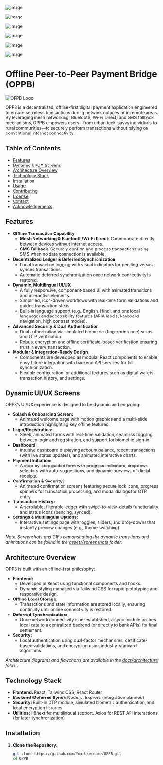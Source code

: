 ![image](https://github.com/user-attachments/assets/e42508c3-869d-4c13-9c98-7204384b025a)

![image](https://github.com/user-attachments/assets/ed0dda5b-1d55-43b4-8b53-74d8844b0791)

![image](https://github.com/user-attachments/assets/a1c1a0a6-6006-4545-a614-5a50247f70f9)

![image](https://github.com/user-attachments/assets/56d81f86-26a2-41fc-8e23-88f91f6ed512)

![image](https://github.com/user-attachments/assets/36b0f21c-008f-4b69-a379-2b71a428b29c)

![image](https://github.com/user-attachments/assets/78d73835-cb56-4260-b94e-17a3e9dc850a)

# Offline Peer-to-Peer Payment Bridge (OPPB)

![OPPB Logo](./assets/logo.png)

OPPB is a decentralized, offline-first digital payment application engineered to ensure seamless transactions during network outages or in remote areas. By leveraging mesh networking, Bluetooth, Wi-Fi Direct, and SMS fallback mechanisms, OPPB empowers users—from urban tech-savvy individuals to rural communities—to securely perform transactions without relying on conventional internet connectivity.

## Table of Contents
- [Features](#features)
- [Dynamic UI/UX Screens](#dynamic-uiux-screens)
- [Architecture Overview](#architecture-overview)
- [Technology Stack](#technology-stack)
- [Installation](#installation)
- [Usage](#usage)
- [Contributing](#contributing)
- [License](#license)
- [Contact](#contact)
- [Acknowledgements](#acknowledgements)

## Features
- **Offline Transaction Capability**  
  - **Mesh Networking & Bluetooth/Wi-Fi Direct:** Communicate directly between devices without internet access.
  - **SMS Fallback:** Securely confirm and process transactions using SMS when no data connection is available.
- **Decentralized Ledger & Deferred Synchronization**  
  - Local transaction logging with visual indicators for pending versus synced transactions.
  - Automatic deferred synchronization once network connectivity is restored.
- **Dynamic, Multilingual UI/UX**  
  - A fully responsive, component-based UI with animated transitions and interactive elements.
  - Simplified, icon-driven workflows with real-time form validations and guided transaction steps.
  - Built-in language support (e.g., English, Hindi, and one local language) and accessibility features (ARIA labels, keyboard navigation, high contrast modes).
- **Advanced Security & Dual Authentication**  
  - Dual authorization via simulated biometric (fingerprint/face) scans and OTP verification.
  - Robust encryption and offline certificate-based verification ensuring trust in every transaction.
- **Modular & Integration-Ready Design**  
  - Components are developed as modular React components to enable easy future integration with backend API services for full synchronization.
  - Flexible configuration for additional features such as digital wallets, transaction history, and settings.

## Dynamic UI/UX Screens
OPPB’s UI/UX experience is designed to be dynamic and engaging:
- **Splash & Onboarding Screen:**  
  - Animated welcome page with motion graphics and a multi-slide introduction highlighting key offline features.
- **Login/Registration:**  
  - Sleek, animated forms with real-time validation, seamless toggling between login and registration, and support for biometric sign-in.
- **Dashboard:**  
  - Intuitive dashboard displaying account balance, recent transactions (with live status updates), and animated interactive charts.
- **Payment Initiation:**  
  - A step-by-step guided form with progress indicators, dropdown selectors with auto-suggestions, and dynamic previews of digital receipts.
- **Confirmation & Security:**  
  - Animated confirmation screens featuring secure lock icons, progress spinners for transaction processing, and modal dialogs for OTP entry.
- **Transaction History:**  
  - A scrollable, filterable ledger with swipe-to-view-details functionality and status icons (pending, synced).
- **Settings & Multilingual Options:**  
  - Interactive settings page with toggles, sliders, and drop-downs that instantly preview changes (e.g., theme switching).

*Note: Screenshots and GIFs demonstrating the dynamic transitions and animations can be found in the [assets/screenshots](./assets/screenshots) folder.*

## Architecture Overview
OPPB is built with an offline-first philosophy:
- **Frontend:**  
  - Developed in React using functional components and hooks.
  - Dynamic styling managed via Tailwind CSS for rapid prototyping and responsive design.
- **Offline Local Storage:**  
  - Transactions and state information are stored locally, ensuring continuity until online connectivity is restored.
- **Deferred Synchronization:**  
  - Once network connectivity is re-established, a sync module pushes local data to a centralized backend (or directly to bank APIs) for final settlement.
- **Security:**  
  - Local authentication using dual-factor mechanisms, certificate-based validations, and encryption using industry-standard algorithms.

*Architecture diagrams and flowcharts are available in the [docs/architecture](./docs/architecture) folder.*

## Technology Stack
- **Frontend:** React, Tailwind CSS, React Router
- **Backend (Deferred Sync):** Node.js, Express (integration planned)
- **Security:** Built-in OTP module, simulated biometric authentication, and local encryption libraries
- **Utilities:** i18next for multilingual support, Axios for REST API interactions (for later synchronization)

## Installation
1. **Clone the Repository:**
   ```bash
   git clone https://github.com/YourUsername/OPPB.git
   cd OPPB







